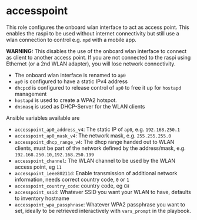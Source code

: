 # accesspoint

This role configures the onboard wlan interface to act as access point. This enables the raspi to be used without internet connectivity but still use a wlan connection to control e.g. `mpd` with a mobile app. 

**WARNING:** This disables the use of the onboard wlan interface to connect as client to another access point. If you are not connected to the raspi using Ethernet (or a 2nd WLAN adapter), you will lose network connectivity.

* The onboard wlan interface is renamed to `ap0`
* `ap0` is configured to have a static IPv4 address
* `dhcpcd` is configured to release control of `ap0` to free it up for `hostapd` management
* `hostapd` is used to create a WPA2 hotspot.
* `dnsmasq` is used as DHCP-Server for the WLAN clients

Ansible variables available are

* `accesspoint_ap0_address_v4`: The static IP of `ap0`, e.g. `192.168.250.1`
* `accesspoint_ap0_mask_v4`: The network mask, e.g. `255.255.255.0`
* `accesspoint_dhcp_range_v4`: The dhcp range handed out to WLAN clients, must be part of the network defined by the address/mask, e.g. `192.168.250.10,192.168.250.199`
* `accesspoint_channel`: The WLAN channel to be used by the WLAN access point, eg `11`
* `accesspoint_ieee80211d`: Enable transmission of additional network information, needs correct country code, `0` or `1`
* `accesspoint_country_code`: country code, eg `CH`
* `accesspoint_ssid`: Whatever SSID you want your WLAN to have, defaults to inventory hostname
* `accesspoint_wpa_passphrase`: Whatever WPA2 passphrase you want to set, ideally to be retrieved interactively with `vars_prompt` in the playbook.

